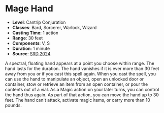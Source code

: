 # Mage Hand

- **Level**: Cantrip Conjuration
- **Classes**: Bard, Sorcerer, Warlock, Wizard
- **Casting Time**: 1 action
- **Range**: 30 feet
- **Components**: V, S
- **Duration**: 1 minute
- **Source**: [SRD 2024](../../../srds/SRD_2024.pdf)

A spectral, floating hand appears at a point you choose within range. The hand lasts for the duration. The hand vanishes if it is ever more than 30 feet away from you or if you cast this spell again. When you cast the spell, you can use the hand to manipulate an object, open an unlocked door or container, stow or retrieve an item from an open container, or pour the contents out of a vial. As a Magic action on your later turns, you can control the hand thus again. As part of that action, you can move the hand up to 30 feet. The hand can't attack, activate magic items, or carry more than 10 pounds.

